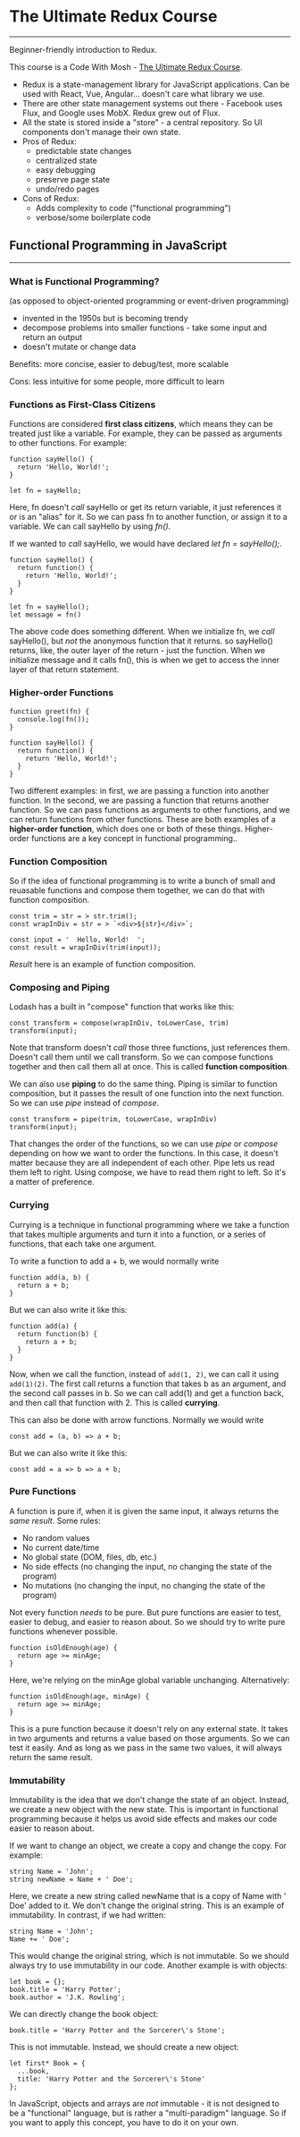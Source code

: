 # The Ultimate Redux Course
___
Beginner-friendly introduction to Redux.

This course is a Code With Mosh - [The Ultimate Redux Course](https://members.codewithmosh.com/courses/enrolled/783424).

- Redux is a state-management library for JavaScript applications. Can be used with React, Vue, Angular... doesn't care what library we use.
- There are other state management systems out there - Facebook uses Flux, and Google uses MobX. Redux grew out of Flux.
- All the state is stored inside a "store" - a central repository. So UI components don't manage their own state.
- Pros of Redux:
  - predictable state changes
  - centralized state
  - easy debugging
  - preserve page state
  - undo/redo pages
- Cons of Redux:
  - Adds complexity to code ("functional programming")
  - verbose/some boilerplate code

## Functional Programming in JavaScript
___

### What is Functional Programming?

(as opposed to object-oriented programming or event-driven programming)

- invented in the 1950s but is becoming trendy
- decompose problems into smaller functions - take some input and return an output
- doesn't mutate or change data

Benefits: more concise, easier to debug/test, more scalable

Cons: less intuitive for some people, more difficult to learn

### Functions as First-Class Citizens

Functions are considered **first class citizens**, which means they can be treated just like a variable. For example, they can be passed as arguments to other functions. For example:
```
function sayHello() {
  return 'Hello, World!';
}

let fn = sayHello;
```

Here, fn doesn't _call_ sayHello or get its return variable, it just references it or is an "alias" for it. So we can pass fn to another function, or assign it to a variable.  We can call sayHello by using _fn()_.

If we wanted to _call_ sayHello, we would have declared _let fn = sayHello();_.

```
function sayHello() {
  return function() {
    return 'Hello, World!';
  }
}

let fn = sayHello();
let message = fn()
```
The above code does something different. When we initialize fn, we _call_ sayHello(), but _not_ the anonymous function that it returns. so sayHello() returns, like, the outer layer of the return - just the function. When we initialize message and it calls fn(), this is when we get to access the inner layer of that return statement.

### Higher-order Functions

```
function greet(fn) {
  console.log(fn());
}

function sayHello() {
  return function() {
    return 'Hello, World!';
  }
}
```
Two different examples: in first, we are passing a function into another function. In the second, we are passing a function that returns another function. So we can pass functions as arguments to other functions, and we can return functions from other functions. These are both examples of a **higher-order function**, which does one or both of these things. Higher-order functions are a key concept in functional programming..

### Function Composition

So if the idea of functional programming is to write a bunch of small and reuasable functions and compose them together, we can do that with function composition.
```
const trim = str = > str.trim();
const wrapInDiv = str = > `<div>${str}</div>`;

const input = '  Hello, World!  ';
const result = wrapInDiv(trim(input));
```
_Result_ here is an example of function composition.

### Composing and Piping

Lodash has a built in "compose" function that works like this:
```
const transform = compose(wrapInDiv, toLowerCase, trim)
transform(input);
```

Note that transform doesn't _call_ those three functions, just references them. Doesn't call them until we call transform. So we can compose functions together and then call them all at once. This is called **function composition**.

We can also use **piping** to do the same thing. Piping is similar to function composition, but it passes the result of one function into the next function. So we can use _pipe_ instead of _compose_.
```
const transform = pipe(trim, toLowerCase, wrapInDiv)
transform(input);
```
That changes the order of the functions, so we can use _pipe_ or _compose_ depending on how we want to order the functions. In this case, it doesn't matter because they are all independent of each other. Pipe lets us read them left to right. Using compose, we have to read them right to left. So it's a matter of preference.

### Currying

Currying is a technique in functional programming where we take a function that takes multiple arguments and turn it into a function, or a series of functions, that each take one argument.

To write a function to add a + b, we would normally write
```
function add(a, b) {
  return a + b;
}
```
But we can also write it like this:
```
function add(a) {
  return function(b) {
    return a + b;
  }
}
```
Now, when we call the function, instead of ```add(1, 2)```, we can call it using ```add(1)(2)```. The first call returns a function that takes b as an argument, and the second call passes in b. So we can call add(1) and get a function back, and then call that function with 2. This is called **currying**.

This can also be done with arrow functions. Normally we would write
```
const add = (a, b) => a + b;
```
But we can also write it like this:
```
const add = a => b => a + b;
```
### Pure Functions

A function is pure if, when it is given the same input, it always returns the _same result_.
Some rules:
- No random values
- No current date/time
- No global state (DOM, files, db, etc.)
- No side effects (no changing the input, no changing the state of the program)
- No mutations (no changing the input, no changing the state of the program)

Not every function _needs_ to be pure.
But pure functions are easier to test, easier to debug, and easier to reason about. So we should try to write pure functions whenever possible.
```
function isOldEnough(age) {
  return age >= minAge;
}
``` 
Here, we're relying on the minAge global variable unchanging. Alternatively:
```
function isOldEnough(age, minAge) {
  return age >= minAge;
}
```
This is a pure function because it doesn't rely on any external state. It takes in two arguments and returns a value based on those arguments. So we can test it easily. And as long as we pass in the same two values, it will always return the same result.

### Immutability
Immutability is the idea that we don't change the state of an object. Instead, we create a new object with the new state. This is important in functional programming because it helps us avoid side effects and makes our code easier to reason about.

If we want to change an object, we create a copy and change the copy. For example:
```
string Name = 'John';
string newName = Name + ' Doe';
```
Here, we create a new string called newName that is a copy of Name with ' Doe' added to it. We don't change the original string. This is an example of immutability.
In contrast, if we had written:
```
string Name = 'John';
Name += ' Doe';
```
This would change the original string, which is not immutable. So we should always try to use immutability in our code.
Another example is with objects:
```
let book = {};
book.title = 'Harry Potter';
book.author = 'J.K. Rowling';
```
We can directly change the book object:
```
book.title = 'Harry Potter and the Sorcerer\'s Stone';
```
This is not immutable. Instead, we should create a new object:
```
let first* Book = {
  ...book,
  title: 'Harry Potter and the Sorcerer\'s Stone'
};
```
In JavaScript, objects and arrays are _not_ immutable - it is not designed to be a "functional" language, but is rather a "multi-paradigm" language. So if you want to apply this concept, you have to do it on your own.

